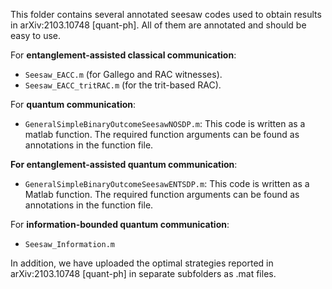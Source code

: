 This folder contains several annotated seesaw codes used to obtain results in arXiv:2103.10748 [quant-ph]. All of them are annotated and should be easy to use.

For **entanglement-assisted classical communication**:

 - `Seesaw_EACC.m` (for Gallego and RAC witnesses). 
 - `Seesaw_EACC_tritRAC.m` (for the trit-based RAC).

For **quantum communication**:

 - `GeneralSimpleBinaryOutcomeSeesawNOSDP.m`: This code is written as a matlab function. The required function arguments can be found as annotations in the function file.

**For entanglement-assisted quantum communication**:

 - `GeneralSimpleBinaryOutcomeSeesawENTSDP.m`: This code is written as a Matlab function. The required function arguments can be found as annotations in the function file.

For **information-bounded quantum communication**:

 - `Seesaw_Information.m`

In addition, we have uploaded the optimal strategies reported in arXiv:2103.10748 [quant-ph] in separate subfolders as .mat files.
